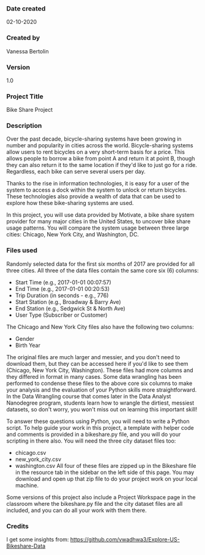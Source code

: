 ### Date created
02-10-2020

### Created by
Vanessa Bertolin

### Version
1.0

### Project Title
Bike Share Project

### Description
Over the past decade, bicycle-sharing systems have been growing in number and popularity in cities across the world. Bicycle-sharing systems allow users to rent 
bicycles on a very short-term basis for a price. This allows people to borrow a bike from point A and return it at point B, though they can also return it to the 
same location if they'd like to just go for a ride. Regardless, each bike can serve several users per day.

Thanks to the rise in information technologies, it is easy for a user of the system to access a dock within the system to unlock or return bicycles. These technologies 
also provide a wealth of data that can be used to explore how these bike-sharing systems are used.

In this project, you will use data provided by Motivate, a bike share system provider for many major cities in the United States, to uncover bike share usage 
patterns. You will compare the system usage between three large cities: Chicago, New York City, and Washington, DC.

### Files used
Randomly selected data for the first six months of 2017 are provided for all three cities. All three of the data files contain the same core six (6) columns:
- Start Time (e.g., 2017-01-01 00:07:57)
- End Time (e.g., 2017-01-01 00:20:53)
- Trip Duration (in seconds - e.g., 776)
- Start Station (e.g., Broadway & Barry Ave)
- End Station (e.g., Sedgwick St & North Ave)
- User Type (Subscriber or Customer)

The Chicago and New York City files also have the following two columns:
- Gender
- Birth Year

The original files are much larger and messier, and you don't need to download them, but they can be accessed here if you'd like to see them (Chicago, New York City,
Washington). These files had more columns and they differed in format in many cases. Some data wrangling has been performed to condense these files to the above core 
six columns to make your analysis and the evaluation of your Python skills more straightforward. In the Data Wrangling course that comes later in the Data Analyst 
Nanodegree program, students learn how to wrangle the dirtiest, messiest datasets, so don't worry, you won't miss out on learning this important skill!

To answer these questions using Python, you will need to write a Python script. To help guide your work in this project, a template with helper code and comments 
is provided in a bikeshare.py file, and you will do your scripting in there also. You will need the three city dataset files too:

- chicago.csv
- new_york_city.csv
- washington.csv
All four of these files are zipped up in the Bikeshare file in the resource tab in the sidebar on the left side of this page. You may download and open up that 
zip file to do your project work on your local machine.

Some versions of this project also include a Project Workspace page in the classroom where the bikeshare.py file and the city dataset files are all included, 
and you can do all your work with them there.

### Credits
I get some insights from:
https://github.com/vwadhwa3/Explore-US-Bikeshare-Data

